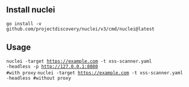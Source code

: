 
<h2>Install nuclei</h2>

<code>go install -v github.com/projectdiscovery/nuclei/v3/cmd/nuclei@latest</code>


<h2>Usage</h2>

<code>nuclei -target https://example.com -t xss-scanner.yaml -headless -p http://127.0.0.1:8080 #with proxy</code>
<code>nuclei -target https://example.com -t xss-scanner.yaml -headless  #without proxy</code>
